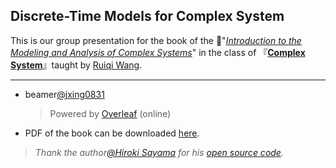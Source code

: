 ## Discrete-Time Models for Complex System

This is our group presentation for the book of the 📕"*[Introduction to the Modeling and Analysis of Complex Systems](https://bingweb.binghamton.edu/~sayama/textbook/)*" in the class of 『**[Complex System](http://mooc1.elearning.shu.edu.cn/mycourse/studentcourse?courseId=223577062&clazzid=52923225&enc=25d91eab6be45a64645ee4bca0bd3e31)**』taught by [Ruiqi Wang](http://zhangroup.aporc.org/RuiqiWang).

---

- beamer[@jxing0831](https://github.com/jxing0831)
  > Powered by [Overleaf](https://www.overleaf.com) (online)
- PDF of the book can be downloaded [here](https://milneopentextbooks.org/download/introduction-to-the-modeling-and-analysis-of-complex-systems-sayama-pdf).
  
 > *Thank the author[@Hiroki Sayama](https://bingweb.binghamton.edu/~sayama) for his [open source code](https://bingweb.binghamton.edu/~sayama/textbook/code.zip).*
        

